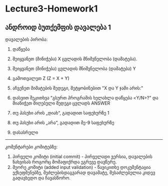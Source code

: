 # Lecture3-Homework1
ანდროიდ ბუთქემფის დავალება 1
-----
დავალების პირობა:

1. დაწყება

2. შეიყვანეთ (მინიჭება) X ცვლადის მნიშვნელობა (დამატება).

3. შეიყვანეთ (მინიჭება) ცვლადის მნიშვნელობა (დამატება) Y

4. გამოთვალეთ Z (Z = X + Y)

5. აჩვენეთ მიმატების შედეგი, შეტყობინებით "X და Y ჯამი არის:"

6. დასვით შეკითხვა "გსურთ პროგრამის ხელახლა დაწყება <Y/N>?" და მიანიჭეთ მიღებული შედეგი ცვლადს ANSWER

7. თუ პასუხი არის „დიახ“, გადადით საფეხურზე 1

8. თუ პასუხი არის „არა“, გადადით მე-9 საფეხურზე

9. დასასრული
-----
კომენტარები კომიტებზე:

1. პირველი კომიტი (initial commit) - პირველადი ვერსია, დავალების ნახვისას როგორც მომაფიქრდა ეგრევე დავწერე.
2. მეორე კომიტი (added input validation) - წავიკითხე დოკუმენტაცია ექსეფშენებზე, შეძლებისდაგვარად დავამატე, შესაძლებელია კიდევ გადავხედო და ჩავასწორო.
